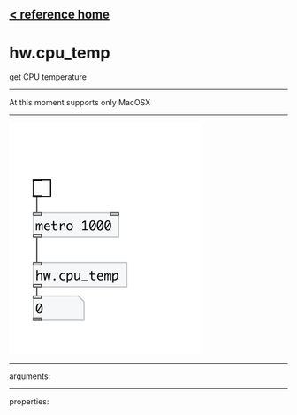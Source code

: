 [< reference home](index.html)
---

# hw.cpu_temp


get CPU temperature

---

At this moment supports only MacOSX
<br>


---


![example](examples/hw.cpu_temp-example.jpg)

---
arguments:


---
properties:


